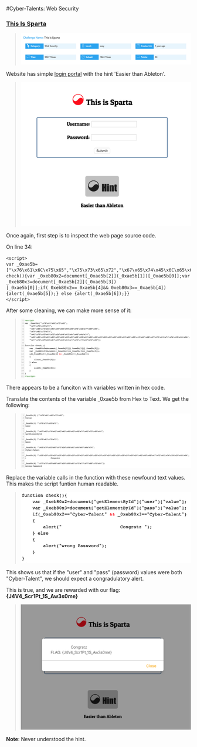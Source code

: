 #Cyber-Talents: Web Security 
### [This Is Sparta](https://cybertalents.com/challenges/web/this-is-sparta)

> ![](Images-ThisIsSparta/ChallengeDescription.png)

Website has simple [login portal](http://35.193.45.56/sparta/) with the hint 'Easier than Ableton'.
>![](Images-ThisIsSparta/login.png)

Once again, first step is to inspect the web page source code.

On line 34:
```
<script>
var _0xae5b=["\x76\x61\x6C\x75\x65","\x75\x73\x65\x72","\x67\x65\x74\x45\x6C\x65\x6D\x65\x6E\x74\x42\x79\x49\x64","\x70\x61\x73\x73","\x43\x79\x62\x65\x72\x2d\x54\x61\x6c\x65\x6e\x74","\x20\x20\x20\x20\x20\x20\x20\x20\x20\x20\x20\x20\x20\x20\x20\x20\x20\x20\x20\x20\x20\x20\x43\x6F\x6E\x67\x72\x61\x74\x7A\x20\x0A\x0A","\x77\x72\x6F\x6E\x67\x20\x50\x61\x73\x73\x77\x6F\x72\x64"];function check(){var _0xeb80x2=document[_0xae5b[2]](_0xae5b[1])[_0xae5b[0]];var _0xeb80x3=document[_0xae5b[2]](_0xae5b[3])[_0xae5b[0]];if(_0xeb80x2==_0xae5b[4]&&_0xeb80x3==_0xae5b[4]){alert(_0xae5b[5]);} else {alert(_0xae5b[6]);}}
</script>
```

After some cleaning, we can make more sense of it:
>![](Images-ThisIsSparta/script.png)

There appears to be a funciton with variables written in hex code.

Translate the contents of the variable _0xae5b from Hex to Text. We get the following:
>![](Images-ThisIsSparta/translate.png)

Replace the variable calls in the function with these newfound text values. This makes the script funtion human readable.
>![](Images-ThisIsSparta/function_translated.png)


This shows us that if the "user" and "pass" (password) values were both "Cyber-Talent", we should expect a congradulatory alert.

This is true, and we are rewarded with our flag: **{J4V4_Scr1Pt_1S_Aw3s0me}**

>![](Images-ThisIsSparta/flag.png)

**Note**: Never understood the hint.